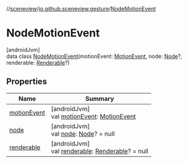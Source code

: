 //[sceneview](../../../index.md)/[io.github.sceneview.gesture](../index.md)/[NodeMotionEvent](index.md)

# NodeMotionEvent

[androidJvm]\
data class [NodeMotionEvent](index.md)(motionEvent: [MotionEvent](https://developer.android.com/reference/kotlin/android/view/MotionEvent.html), node: [Node](../../io.github.sceneview.node/-node/index.md)?, renderable: [Renderable](../../io.github.sceneview.renderable/index.md#286838466%2FClasslikes%2F-1571379623)?)

## Properties

| Name | Summary |
|---|---|
| [motionEvent](motion-event.md) | [androidJvm]<br>val [motionEvent](motion-event.md): [MotionEvent](https://developer.android.com/reference/kotlin/android/view/MotionEvent.html) |
| [node](node.md) | [androidJvm]<br>val [node](node.md): [Node](../../io.github.sceneview.node/-node/index.md)? = null |
| [renderable](renderable.md) | [androidJvm]<br>val [renderable](renderable.md): [Renderable](../../io.github.sceneview.renderable/index.md#286838466%2FClasslikes%2F-1571379623)? = null |
